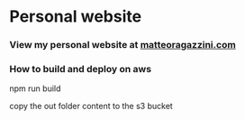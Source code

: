 # Personal website

### View my personal website at [matteoragazzini.com](https://matteoragazzini.com)

### How to build and deploy on aws 

npm run build 

copy the out folder content to the s3 bucket
